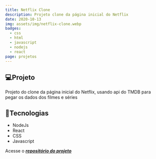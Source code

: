 ```yaml
---
title: Netflix Clone
description: Projeto clone da página inicial do Netflix
date: 2020-10-13
img: assets/img/netflix-clone.webp
badges:
  - css
  - html
  - javascript
  - nodejs
  - react
page: projetos
---
```

## 💻Projeto

Projeto do clone da página inicial do Netflix, usando api do TMDB para pegar os dados dos filmes e séries

## 🚀Tecnologias

* NodeJs
* React
* CSS
* Javascript

Acesse o ***<a href="https://github.com/obrunorocha/netflix-clone" target="_blank">repositório do projeto</a>***